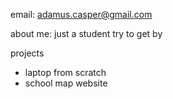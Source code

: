 email: adamus.casper@gmail.com 

about me: just a student try to get by 

projects
  - laptop from scratch
  - school map website 

